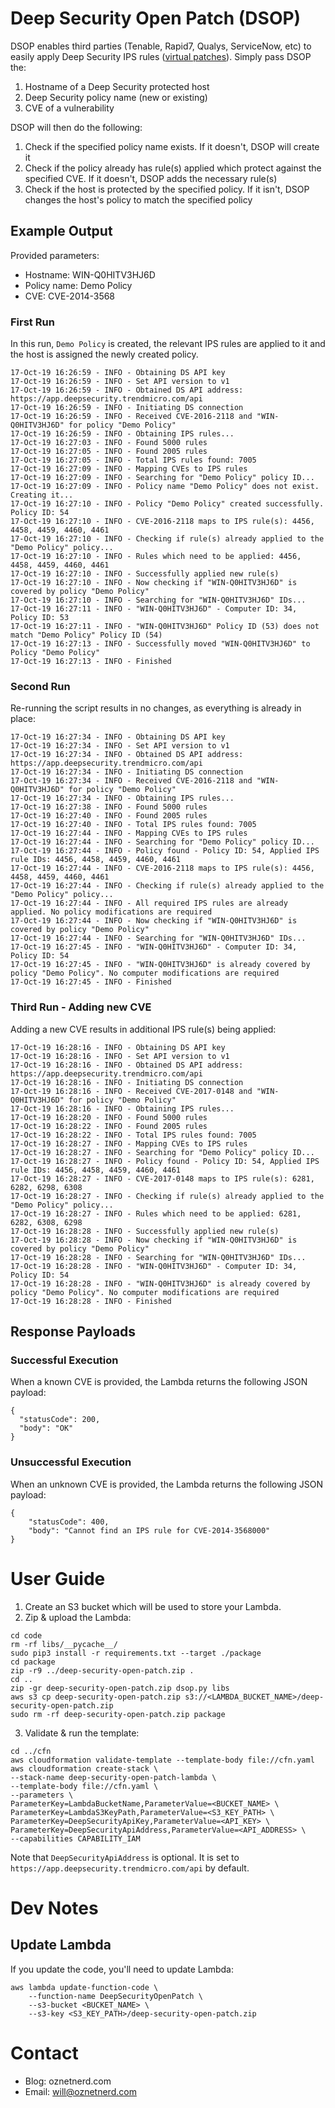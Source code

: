 # Deep Security Open Patch (DSOP)

DSOP enables third parties (Tenable, Rapid7, Qualys, ServiceNow, etc) to easily apply Deep Security IPS rules ([virtual patches](https://www.trendmicro.com/vinfo/au/security/news/vulnerabilities-and-exploits/virtual-patching-patch-those-vulnerabilities-before-they-can-be-exploited)). Simply pass DSOP the:

1. Hostname of a Deep Security protected host
2. Deep Security policy name (new or existing)
3. CVE of a vulnerability

DSOP will then do the following:

1. Check if the specified policy name exists. If it doesn't, DSOP will create it
2. Check if the policy already has rule(s) applied which protect against the specified CVE. If it doesn't, DSOP adds the necessary rule(s)
3. Check if the host is protected by the specified policy. If it isn't, DSOP changes the host's policy to match the specified policy  

## Example Output

Provided parameters:

* Hostname: WIN-Q0HITV3HJ6D
* Policy name: Demo Policy
* CVE: CVE-2014-3568

### First Run

In this run, `Demo Policy` is created, the relevant IPS rules are applied to it and the host is assigned the newly created policy. 

```
17-Oct-19 16:26:59 - INFO - Obtaining DS API key
17-Oct-19 16:26:59 - INFO - Set API version to v1
17-Oct-19 16:26:59 - INFO - Obtained DS API address: https://app.deepsecurity.trendmicro.com/api
17-Oct-19 16:26:59 - INFO - Initiating DS connection
17-Oct-19 16:26:59 - INFO - Received CVE-2016-2118 and "WIN-Q0HITV3HJ6D" for policy "Demo Policy"
17-Oct-19 16:26:59 - INFO - Obtaining IPS rules...
17-Oct-19 16:27:03 - INFO - Found 5000 rules
17-Oct-19 16:27:05 - INFO - Found 2005 rules
17-Oct-19 16:27:05 - INFO - Total IPS rules found: 7005
17-Oct-19 16:27:09 - INFO - Mapping CVEs to IPS rules
17-Oct-19 16:27:09 - INFO - Searching for "Demo Policy" policy ID...
17-Oct-19 16:27:09 - INFO - Policy name "Demo Policy" does not exist. Creating it...
17-Oct-19 16:27:10 - INFO - Policy "Demo Policy" created successfully. Policy ID: 54
17-Oct-19 16:27:10 - INFO - CVE-2016-2118 maps to IPS rule(s): 4456, 4458, 4459, 4460, 4461
17-Oct-19 16:27:10 - INFO - Checking if rule(s) already applied to the "Demo Policy" policy...
17-Oct-19 16:27:10 - INFO - Rules which need to be applied: 4456, 4458, 4459, 4460, 4461
17-Oct-19 16:27:10 - INFO - Successfully applied new rule(s)
17-Oct-19 16:27:10 - INFO - Now checking if "WIN-Q0HITV3HJ6D" is covered by policy "Demo Policy"
17-Oct-19 16:27:10 - INFO - Searching for "WIN-Q0HITV3HJ6D" IDs...
17-Oct-19 16:27:11 - INFO - "WIN-Q0HITV3HJ6D" - Computer ID: 34, Policy ID: 53
17-Oct-19 16:27:11 - INFO - "WIN-Q0HITV3HJ6D" Policy ID (53) does not match "Demo Policy" Policy ID (54)
17-Oct-19 16:27:13 - INFO - Successfully moved "WIN-Q0HITV3HJ6D" to Policy "Demo Policy"
17-Oct-19 16:27:13 - INFO - Finished
```

### Second Run

Re-running the script results in no changes, as everything is already in place:

```
17-Oct-19 16:27:34 - INFO - Obtaining DS API key
17-Oct-19 16:27:34 - INFO - Set API version to v1
17-Oct-19 16:27:34 - INFO - Obtained DS API address: https://app.deepsecurity.trendmicro.com/api
17-Oct-19 16:27:34 - INFO - Initiating DS connection
17-Oct-19 16:27:34 - INFO - Received CVE-2016-2118 and "WIN-Q0HITV3HJ6D" for policy "Demo Policy"
17-Oct-19 16:27:34 - INFO - Obtaining IPS rules...
17-Oct-19 16:27:38 - INFO - Found 5000 rules
17-Oct-19 16:27:40 - INFO - Found 2005 rules
17-Oct-19 16:27:40 - INFO - Total IPS rules found: 7005
17-Oct-19 16:27:44 - INFO - Mapping CVEs to IPS rules
17-Oct-19 16:27:44 - INFO - Searching for "Demo Policy" policy ID...
17-Oct-19 16:27:44 - INFO - Policy found - Policy ID: 54, Applied IPS rule IDs: 4456, 4458, 4459, 4460, 4461
17-Oct-19 16:27:44 - INFO - CVE-2016-2118 maps to IPS rule(s): 4456, 4458, 4459, 4460, 4461
17-Oct-19 16:27:44 - INFO - Checking if rule(s) already applied to the "Demo Policy" policy...
17-Oct-19 16:27:44 - INFO - All required IPS rules are already applied. No policy modifications are required
17-Oct-19 16:27:44 - INFO - Now checking if "WIN-Q0HITV3HJ6D" is covered by policy "Demo Policy"
17-Oct-19 16:27:44 - INFO - Searching for "WIN-Q0HITV3HJ6D" IDs...
17-Oct-19 16:27:45 - INFO - "WIN-Q0HITV3HJ6D" - Computer ID: 34, Policy ID: 54
17-Oct-19 16:27:45 - INFO - "WIN-Q0HITV3HJ6D" is already covered by policy "Demo Policy". No computer modifications are required
17-Oct-19 16:27:45 - INFO - Finished
```

### Third Run - Adding new CVE

Adding a new CVE results in additional IPS rule(s) being applied:

```
17-Oct-19 16:28:16 - INFO - Obtaining DS API key
17-Oct-19 16:28:16 - INFO - Set API version to v1
17-Oct-19 16:28:16 - INFO - Obtained DS API address: https://app.deepsecurity.trendmicro.com/api
17-Oct-19 16:28:16 - INFO - Initiating DS connection
17-Oct-19 16:28:16 - INFO - Received CVE-2017-0148 and "WIN-Q0HITV3HJ6D" for policy "Demo Policy"
17-Oct-19 16:28:16 - INFO - Obtaining IPS rules...
17-Oct-19 16:28:20 - INFO - Found 5000 rules
17-Oct-19 16:28:22 - INFO - Found 2005 rules
17-Oct-19 16:28:22 - INFO - Total IPS rules found: 7005
17-Oct-19 16:28:27 - INFO - Mapping CVEs to IPS rules
17-Oct-19 16:28:27 - INFO - Searching for "Demo Policy" policy ID...
17-Oct-19 16:28:27 - INFO - Policy found - Policy ID: 54, Applied IPS rule IDs: 4456, 4458, 4459, 4460, 4461
17-Oct-19 16:28:27 - INFO - CVE-2017-0148 maps to IPS rule(s): 6281, 6282, 6298, 6308
17-Oct-19 16:28:27 - INFO - Checking if rule(s) already applied to the "Demo Policy" policy...
17-Oct-19 16:28:27 - INFO - Rules which need to be applied: 6281, 6282, 6308, 6298
17-Oct-19 16:28:28 - INFO - Successfully applied new rule(s)
17-Oct-19 16:28:28 - INFO - Now checking if "WIN-Q0HITV3HJ6D" is covered by policy "Demo Policy"
17-Oct-19 16:28:28 - INFO - Searching for "WIN-Q0HITV3HJ6D" IDs...
17-Oct-19 16:28:28 - INFO - "WIN-Q0HITV3HJ6D" - Computer ID: 34, Policy ID: 54
17-Oct-19 16:28:28 - INFO - "WIN-Q0HITV3HJ6D" is already covered by policy "Demo Policy". No computer modifications are required
17-Oct-19 16:28:28 - INFO - Finished
```
## Response Payloads
### Successful Execution

When a known CVE is provided, the Lambda returns the following JSON payload:

```
{
  "statusCode": 200,
  "body": "OK"
}
```

### Unsuccessful Execution

When an unknown CVE is provided, the Lambda returns the following JSON payload:

```
{
    "statusCode": 400,
    "body": "Cannot find an IPS rule for CVE-2014-3568000"
}
```

# User Guide

1. Create an S3 bucket which will be used to store your Lambda.
2. Zip & upload the Lambda:

```
cd code
rm -rf libs/__pycache__/
sudo pip3 install -r requirements.txt --target ./package
cd package
zip -r9 ../deep-security-open-patch.zip .
cd ..
zip -gr deep-security-open-patch.zip dsop.py libs
aws s3 cp deep-security-open-patch.zip s3://<LAMBDA_BUCKET_NAME>/deep-security-open-patch.zip
sudo rm -rf deep-security-open-patch.zip package
``` 

3. Validate & run the template:

```
cd ../cfn
aws cloudformation validate-template --template-body file://cfn.yaml
aws cloudformation create-stack \
--stack-name deep-security-open-patch-lambda \
--template-body file://cfn.yaml \
--parameters \
ParameterKey=LambdaBucketName,ParameterValue=<BUCKET_NAME> \
ParameterKey=LambdaS3KeyPath,ParameterValue=<S3_KEY_PATH> \
ParameterKey=DeepSecurityApiKey,ParameterValue=<API_KEY> \
ParameterKey=DeepSecurityApiAddress,ParameterValue=<API_ADDRESS> \
--capabilities CAPABILITY_IAM
```

Note that `DeepSecurityApiAddress` is optional. It is set to `https://app.deepsecurity.trendmicro.com/api` by default.

# Dev Notes
## Update Lambda

If you update the code, you'll need to update Lambda:

```
aws lambda update-function-code \
    --function-name DeepSecurityOpenPatch \
    --s3-bucket <BUCKET_NAME> \
    --s3-key <S3_KEY_PATH>/deep-security-open-patch.zip
```

# Contact

* Blog: oznetnerd.com
* Email: will@oznetnerd.com